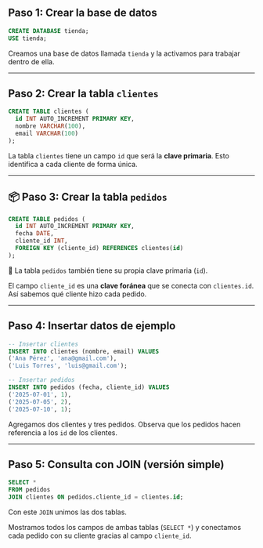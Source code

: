 ## Paso 1: Crear la base de datos

```sql
CREATE DATABASE tienda;
USE tienda;

```

 Creamos una base de datos llamada `tienda` y la activamos para trabajar dentro de ella.

---

##  Paso 2: Crear la tabla `clientes`

```sql
CREATE TABLE clientes (
  id INT AUTO_INCREMENT PRIMARY KEY,
  nombre VARCHAR(100),
  email VARCHAR(100)
);

```

 La tabla `clientes` tiene un campo `id` que será la **clave primaria**. Esto identifica a cada cliente de forma única.

---

## 📦 Paso 3: Crear la tabla `pedidos`

```sql
CREATE TABLE pedidos (
  id INT AUTO_INCREMENT PRIMARY KEY,
  fecha DATE,
  cliente_id INT,
  FOREIGN KEY (cliente_id) REFERENCES clientes(id)
);

```

📌 La tabla `pedidos` también tiene su propia clave primaria (`id`).

El campo `cliente_id` es una **clave foránea** que se conecta con `clientes.id`. Así sabemos qué cliente hizo cada pedido.

---

##  Paso 4: Insertar datos de ejemplo

```sql
-- Insertar clientes
INSERT INTO clientes (nombre, email) VALUES
('Ana Pérez', 'ana@gmail.com'),
('Luis Torres', 'luis@gmail.com');

-- Insertar pedidos
INSERT INTO pedidos (fecha, cliente_id) VALUES
('2025-07-01', 1),
('2025-07-05', 2),
('2025-07-10', 1);

```

 Agregamos dos clientes y tres pedidos. Observa que los pedidos hacen referencia a los `id` de los clientes.

---

##  Paso 5: Consulta con JOIN (versión simple)

```sql
SELECT *
FROM pedidos
JOIN clientes ON pedidos.cliente_id = clientes.id;

```

 Con este `JOIN` unimos las dos tablas.

Mostramos todos los campos de ambas tablas (`SELECT *`) y conectamos cada pedido con su cliente gracias al campo `cliente_id`.